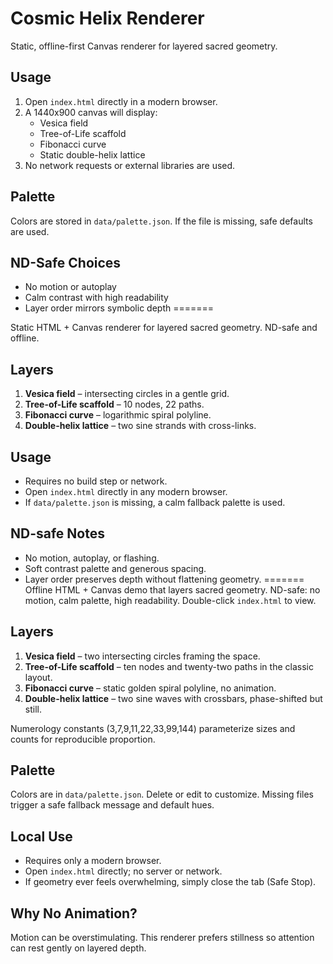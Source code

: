 # Cosmic Helix Renderer


Static, offline-first Canvas renderer for layered sacred geometry.

## Usage
1. Open `index.html` directly in a modern browser.
2. A 1440x900 canvas will display:
   - Vesica field
   - Tree-of-Life scaffold
   - Fibonacci curve
   - Static double-helix lattice
3. No network requests or external libraries are used.

## Palette
Colors are stored in `data/palette.json`. If the file is missing, safe defaults are used.

## ND-Safe Choices
- No motion or autoplay
- Calm contrast with high readability
- Layer order mirrors symbolic depth
=======

Static HTML + Canvas renderer for layered sacred geometry. ND-safe and offline.

## Layers
1. **Vesica field** – intersecting circles in a gentle grid.
2. **Tree-of-Life scaffold** – 10 nodes, 22 paths.
3. **Fibonacci curve** – logarithmic spiral polyline.
4. **Double-helix lattice** – two sine strands with cross-links.

## Usage
- Requires no build step or network.
- Open `index.html` directly in any modern browser.
- If `data/palette.json` is missing, a calm fallback palette is used.

## ND-safe Notes
- No motion, autoplay, or flashing.
- Soft contrast palette and generous spacing.
- Layer order preserves depth without flattening geometry.
 =======
Offline HTML + Canvas demo that layers sacred geometry. ND-safe: no motion, calm palette, high readability. Double-click `index.html` to view.

## Layers
1. **Vesica field** – two intersecting circles framing the space.
2. **Tree-of-Life scaffold** – ten nodes and twenty-two paths in the classic layout.
3. **Fibonacci curve** – static golden spiral polyline, no animation.
4. **Double-helix lattice** – two sine waves with crossbars, phase-shifted but still.

Numerology constants (3,7,9,11,22,33,99,144) parameterize sizes and counts for reproducible proportion.

## Palette
Colors are in `data/palette.json`. Delete or edit to customize. Missing files trigger a safe fallback message and default hues.

## Local Use
- Requires only a modern browser.
- Open `index.html` directly; no server or network.
- If geometry ever feels overwhelming, simply close the tab (Safe Stop).

## Why No Animation?
Motion can be overstimulating. This renderer prefers stillness so attention can rest gently on layered depth.


